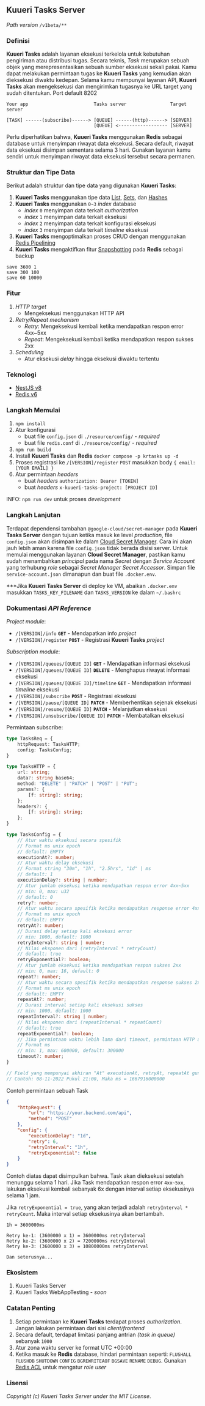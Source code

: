 ## Kuueri Tasks Server
*Path version* `/v1beta/**`


### Definisi
**Kuueri Tasks** adalah layanan eksekusi terkelola untuk kebutuhan pengiriman atau distribusi tugas. Secara teknis, *Task* merupakan sebuah objek yang merepresentasikan sebuah sumber eksekusi sekali pakai. Kamu dapat melakukan permintaan tugas ke **Kuueri Tasks** yang kemudian akan dieksekusi diwaktu kedepan. Selama kamu mempunyai layanan API, **Kuueri Tasks** akan mengeksekusi dan mengirimkan tugasnya ke URL target yang sudah ditentukan. Port default 8202

```
Your app                        Tasks server                Target server

[TASK] ------(subscribe)------> [QUEUE] ------(http)------> [SERVER]
                                [QUEUE] <------------------ [SERVER]
```

Perlu diperhatikan bahwa, **Kuueri Tasks** menggunakan **Redis** sebagai database untuk menyimpan riwayat data eksekusi. Secara default, riwayat data eksekusi disimpan sementara selama 3 hari. Gunakan layanan kamu sendiri untuk menyimpan riwayat data eksekusi tersebut secara permanen.


### Struktur dan Tipe Data
Berikut adalah struktur dan tipe data yang digunakan **Kuueri Tasks**:
1. **Kuueri Tasks** menggunakan tipe data [List](https://redis.io/docs/manual/data-types/#lists), [Sets](https://redis.io/docs/manual/data-types/#sets), dan [Hashes](https://redis.io/docs/manual/data-types/#hashes)
2. **Kuueri Tasks** menggunakan `0~3` *index* database
    - *index* `0` menyimpan data terkait *authorization*
    - *index* `1` menyimpan data terkait eksekusi
    - *index* `2` menyimpan data terkait konfigurasi eksekusi
    - *index* `3` menyimpan data terkait *timeline* eksekusi
3. **Kuueri Tasks** mengoptimalkan proses CRUD dengan menggunakan [Redis Pipelining](https://redis.io/docs/manual/pipelining/)
4. **Kuueri Tasks** mengaktifkan fitur [Snapshotting](https://github.com/redis/redis/blob/6.2.7/redis.conf#L362) pada **Redis** sebagai backup
```
save 3600 1
save 300 100
save 60 10000
```


### Fitur
1. *HTTP target*
    - Mengeksekusi menggunakan HTTP API
2. *Retry/Repeat mechanism*
    - *Retry*: Mengeksekusi kembali ketika mendapatkan respon error 4xx~5xx
    - *Repeat*: Mengeksekusi kembali ketika mendapatkan respon sukses 2xx
3. *Scheduling*
    - Atur eksekusi *delay* hingga eksekusi diwaktu tertentu


### Teknologi
- [NestJS v8](https://github.com/nestjs/nest/tree/v8.4.7)
- [Redis v6](https://github.com/redis/redis/tree/6.2.7)


### Langkah Memulai
1. `npm install`
2. Atur konfigurasi
    - buat file `config.json` di `./resource/config/` - *required*
    - buat file `redis.conf` di `./resource/config/` - *required*
3. `npm run build`
4. Install **Kuueri Tasks** dan **Redis** `docker compose -p krtasks up -d`
5. Proses registrasi ke `/[VERSION]/register` `POST` masukkan body `{ email: [YOUR EMAIL] }`
6. Atur permintaan *headers*
    - buat *headers* `authorization: Bearer [TOKEN]`
    - buat *headers* `x-kuueri-tasks-project: [PROJECT ID]`

INFO: `npm run dev` untuk proses *development*

### Langkah Lanjutan
Terdapat dependensi tambahan `@google-cloud/secret-manager` pada **Kuueri Tasks Server** dengan tujuan ketika masuk ke level *production*, file `config.json` akan disimpan ke dalam [Cloud Secret Manager](https://cloud.google.com/secret-manager). Cara ini akan jauh lebih aman karena file `config.json` tidak berada disisi server. Untuk memulai menggunakan layanan **Cloud Secret Manager**, pastikan kamu sudah menambahkan *principal* pada nama *Secret* dengan *Service Account* yang terhubung *role* sebagai *Secret Manager Secret Accessor*. Simpan file `service-account.json` dimanapun dan buat file `.docker.env`.

***Jika **Kuueri Tasks Server** di deploy ke VM, abaikan `.docker.env` masukkan `TASKS_KEY_FILENAME` dan `TASKS_VERSION` ke dalam `~/.bashrc`


### Dokumentasi *API Reference*
*Project module*:
- `/[VERSION]/info` **`GET`** - Mendapatkan info *project*
- `/[VERSION]/register` **`POST`** - Registrasi **Kuueri Tasks** *project*

*Subscription module*:
- `/[VERSION]/queues/[QUEUE ID]` **`GET`** - Mendapatkan informasi eksekusi
- `/[VERSION]/queues/[QUEUE ID]` **`DELETE`** - Menghapus riwayat informasi eksekusi
- `/[VERSION]/queues/[QUEUE ID]/timeline` **`GET`** - Mendapatkan informasi *timeline* eksekusi
- `/[VERSION]/subscribe` **`POST`** - Registrasi eksekusi
- `/[VERSION]/pause/[QUEUE ID]` **`PATCH`** - Memberhentikan sejenak eksekusi
- `/[VERSION]/resume/[QUEUE ID]` **`PATCH`** - Melanjutkan eksekusi
- `/[VERSION]/unsubscribe/[QUEUE ID]` **`PATCH`** - Membatalkan eksekusi

Permintaan subscribe:

```typescript
type TasksReq = {
    httpRequest: TasksHTTP;
    config: TasksConfig;
}

type TasksHTTP = {
    url: string;
    data?: string base64;
    method: "DELETE" | "PATCH" | "POST" | "PUT";
    params?: {
        [f: string]: string;
    };
    headers?: {
        [f: string]: string;
    };
}

type TasksConfig = {
    // Atur waktu eksekusi secara spesifik
    // Format ms unix epoch
    // default: EMPTY
    executionAt?: number;
    // Atur waktu delay eksekusi
    // Format string "30m", "1h", "2.5hrs", "1d" | ms
    // default: 1
    executionDelay?: string | number;
    // Atur jumlah eksekusi ketika mendapatkan respon error 4xx~5xx
    // min: 0, max: u32
    // default: 0
    retry?: number;
    // Atur waktu secara spesifik ketika mendapatkan response error 4xx~5xx (retryAt hanya bisa dilakukan 1x retry)
    // Format ms unix epoch
    // default: EMPTY
    retryAt?: number;
    // Durasi delay setiap kali eksekusi error
    // min: 1000, default: 1000
    retryInterval?: string | number;
    // Nilai eksponen dari (retryInterval * retryCount)
    // default: true
    retryExponential?: boolean;
    // Atur jumlah eksekusi ketika mendapatkan respon sukses 2xx
    // min: 0, max: 16, default: 0
    repeat?: number;
    // Atur waktu secara spesifik ketika mendapatkan response sukses 2xx (repeatAt hanya bisa dilakukan 1x repeat)
    // Format ms unix epoch
    // default: EMPTY
    repeatAt?: number;
    // Durasi interval setiap kali eksekusi sukses
    // min: 1000, default: 1000
    repeatInterval?: string | number;
    // Nilai eksponen dari (repeatInterval * repeatCount)
    // default: true
    repeatExponential?: boolean;
    // Jika permintaan waktu lebih lama dari timeout, permintaan HTTP akan dibatalkan
    // Format ms
    // min: 1, max: 600000, default: 300000
    timeout?: number;
}

// Field yang mempunyai akhiran "At" executionAt, retryAt, repeatAt gunakan format waktu ms unix epoch kunjungi https://currentmillis.com
// Contoh: 08-11-2022 Pukul 21:00, Maka ms = 1667916000000
```

Contoh permintaan sebuah Task
```json
{
    "httpRequest": {
        "url": "https://your.backend.com/api",
        "method": "POST"
    },
    "config": {
        "executionDelay": "1d",
        "retry": 6,
        "retryInterval": "1h",
        "retryExponential": false
    }
}
```
Contoh diatas dapat disimpulkan bahwa. Task akan dieksekusi setelah menunggu selama 1 hari. Jika Task mendapatkan respon error `4xx~5xx`, lakukan eksekusi kembali sebanyak 6x dengan interval setiap eksekusinya selama 1 jam.

Jika `retryExponential = true`, yang akan terjadi adalah `retryInterval * retryCount`. Maka interval setiap eksekusinya akan bertambah.


```
1h = 3600000ms

Retry ke-1: (3600000 x 1) = 3600000ms retryInterval
Retry ke-2: (3600000 x 2) = 7200000ms retryInterval
Retry ke-3: (3600000 x 3) = 10800000ms retryInterval

Dan seterusnya...
```


### Ekosistem
1. Kuueri Tasks Server
2. Kuueri Tasks WebAppTesting - *soon*


### Catatan Penting
1. Setiap permintaan ke **Kuueri Tasks** terdapat proses *authorization*. Jangan lakukan permintaan dari sisi *client/frontend*
2. Secara default, terdapat limitasi panjang antrian *(task in queue)* sebanyak `1000`
3. Atur zona waktu server ke format UTC +00:00
4. Ketika masuk ke **Redis** database, hindari permintaan seperti: `FLUSHALL` `FLUSHDB` `SHUTDOWN` `CONFIG` `BGREWRITEAOF` `BGSAVE` `RENAME` `DEBUG`. Gunakan [Redis ACL](https://redis.io/docs/manual/security/acl/) untuk mengatur *role user*


### Lisensi
*Copyright (c) Kuueri Tasks Server under the MIT License*.
